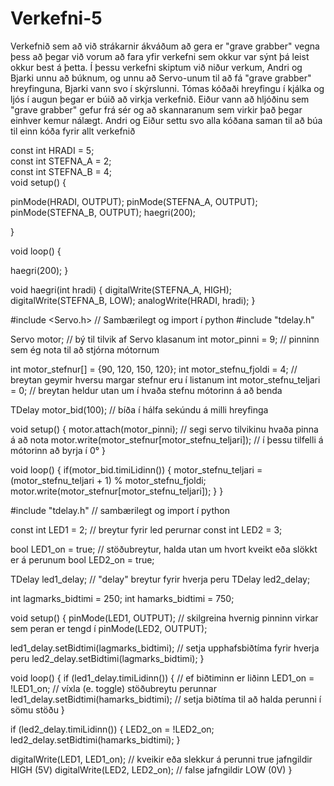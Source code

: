 # Verkefni-5

Verkefnið sem að við strákarnir ákváðum að gera er "grave grabber" vegna þess að þegar við vorum að fara yfir verkefni sem okkur var sýnt þá leist okkur best á þetta. Í þessu verkefni skiptum við niður verkum, Andri og Bjarki unnu að búknum, og unnu að Servo-unum til að fá "grave grabber" hreyfinguna, Bjarki vann svo í skýrslunni. Tómas kóðaði hreyfingu í kjálka og ljós í augun þegar er búið að virkja verkefnið. Eiður vann að hljóðinu sem "grave grabber" gefur frá sér og að skannaranum sem virkir það þegar einhver kemur nálægt. Andri og Eiður settu svo alla kóðana saman til að búa til einn kóða fyrir allt verkefnið









const int HRADI = 5;     
const int STEFNA_A = 2;     
const int STEFNA_B = 4;     
void setup() {

  pinMode(HRADI, OUTPUT);
  pinMode(STEFNA_A, OUTPUT);
  pinMode(STEFNA_B, OUTPUT);
  haegri(200);
 
}

void loop() {

   haegri(200);
}  

void haegri(int hradi) {
    digitalWrite(STEFNA_A, HIGH);
    digitalWrite(STEFNA_B, LOW);
    analogWrite(HRADI, hradi);
}




#include <Servo.h> // Sambærilegt og import í python
#include "tdelay.h"

Servo motor; // bý til tilvik af Servo klasanum
int motor_pinni = 9; // pinninn sem ég nota til að stjórna mótornum

int motor_stefnur[] = {90, 120, 150, 120}; 
int motor_stefnu_fjoldi = 4; // breytan geymir hversu margar stefnur eru í listanum
int motor_stefnu_teljari = 0; // breytan heldur utan um í hvaða stefnu mótorinn á að benda

TDelay motor_bid(100); // bíða í hálfa sekúndu á milli hreyfinga

void setup() {
  motor.attach(motor_pinni); // segi servo tilvikinu hvaða pinna á að nota
  motor.write(motor_stefnur[motor_stefnu_teljari]); // í þessu tilfelli á mótorinn að byrja í 0°
}

void loop() {
  if(motor_bid.timiLidinn()) {
    motor_stefnu_teljari = (motor_stefnu_teljari + 1) % motor_stefnu_fjoldi;
    motor.write(motor_stefnur[motor_stefnu_teljari]);
  }
}


#include "tdelay.h" // sambærilegt og import í python

const int LED1 = 2; // breytur fyrir led perurnar
const int LED2 = 3;

bool LED1_on = true; // stöðubreytur, halda utan um hvort kveikt eða slökkt er á perunum
bool LED2_on = true;

TDelay led1_delay; // "delay" breytur fyrir hverja peru
TDelay led2_delay;

int lagmarks_bidtimi = 250;
int hamarks_bidtimi = 750;

void setup() {
  pinMode(LED1, OUTPUT); // skilgreina hvernig pinninn virkar sem peran er tengd í
  pinMode(LED2, OUTPUT);

  led1_delay.setBidtimi(lagmarks_bidtimi); // setja upphafsbiðtíma fyrir hverja peru
  led2_delay.setBidtimi(lagmarks_bidtimi);
}

void loop() {
  if (led1_delay.timiLidinn()) { // ef biðtiminn er liðinn
    LED1_on = !LED1_on; // víxla (e. toggle) stöðubreytu perunnar
    led1_delay.setBidtimi(hamarks_bidtimi); // setja biðtíma til að halda perunni í sömu stöðu
  }

  if (led2_delay.timiLidinn()) {
    LED2_on = !LED2_on;
    led2_delay.setBidtimi(hamarks_bidtimi);
  }

  digitalWrite(LED1, LED1_on); // kveikir eða slekkur á perunni true jafngildir HIGH (5V)
  digitalWrite(LED2, LED2_on); // false jafngildir LOW (0V)
}
